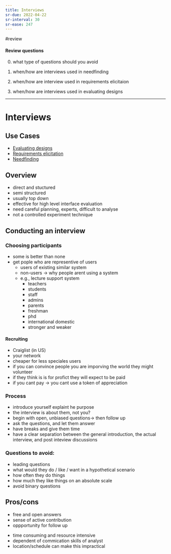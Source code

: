 ```yaml
---
title: Interviews
sr-due: 2022-04-22
sr-interval: 30
sr-ease: 247
---
```


#review 
#### Review questions

0. what type of questions should you avoid

2.  when/how are interviews used in needfinding

2. when/how are interview used in requirements elicitaion

3. when/how are interviews used in evaluating designs

---------------------------------
# Interviews
## Use Cases
- [Evaluating designs](out/notes/evaluating-designs.md)
- [Requirements elicitation](out/notes/requirements-elicitation.md)
- [Needfinding](out/notes/needfinding.md)

## Overview
- direct and stuctured
- semi structured
- usually top down
- effective for high level interface evaluation
- need careful planning, experts, difficult to analyse
- not a controlled experiment technique

## Conducting an interview
### Choosing participants
- some is better than none
- get pople who are representive of users
	- users of existing similar system
	- non-users -> why people arent using a system
	- e.g., lecture support system
		- teachers
		- students
		- staff
		- admins
		- parents
		- freshman
		- phd
		- international domestic
		- stronger and weaker
		
#### Recruiting
- Craiglist (in US)
- your network
- cheaper for less speciales users
- if you can convince people you are imporving the world they might volunteer
- if they think is is for profict they will expect to be paid
- if you cant pay -> you cant use a token of appreciation

### Process
- introduce yourself explaint he purpose
- the interview is about them, not you?
- begin with open, unbiased questions-> then follow up
- ask the questions, and let them answer
- have breaks and give them time
- have a clear separation between the general introduction, the actual interview, and post inteview discussions

### Questions to avoid:
- leading questions
- what would they do / like / want in a hypothetical scenario
- how often they do things
- how much they like things on an absolute scale
- avoid binary questions

## Pros/cons
+ free and open answers
+ sense of active contribution
+ oppportunity for follow up
- time consuming and resource intensive
- dependent of commication skills of analyst
- location/schedule can make this impractical
